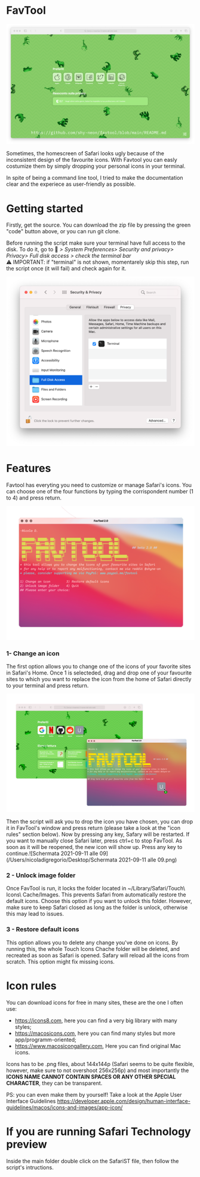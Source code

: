 # FavTool


<img src="images/125211840-a4f80480-e2a9-11eb-8d8e-b6413305ec38.png" width="900">


Sometimes, the homescreen of Safari looks ugly because of the inconsistent design of the favourite icons.
With Favtool you can easly costumize them by simply dropping your personal icons in your terminal.

In spite of being a command line tool, I tried to make the documentation clear and the experiece as user-friendly as possible.

# Getting started

Firstly, get the source.
You can download the zip file by pressing the green "code" button above, or you can run git clone.

Before running the script make sure your terminal have full access to the disk.
To do it, go to  *> System Preferences> Security and privacy> Privacy> Full disk access > check the terminal bar* \
⚠️ IMPORTANT: if "terminal" is not shown, momentarely skip this step, run the script once (it will fail) and check again for it.

<img src="images/125211796-3c108c80-e2a9-11eb-940d-5cbe67cf1b85.png" width="600">

# Features

Favtool has everyting you need to customize or manage Safari's icons. You can choose one of the four functions by typing the corrispondent number (1 to 4) and press return.

<img src="images/Schermata%202021-09-11%20alle%2009.05.png" width="600">


### 1- Change an icon 

The first option allows you to change one of the icons of your favorite sites in Safari's Home. Once 1 is selecteded, drag and drop one of your favourite sites to which you want to replace the icon from the home of Safari directly to your terminal and press return. 

![](images/Schermata%202021-09-11%20alle%2009.png)

Then the script will ask you to drop the icon you have chosen, you can drop it in FavTool's window and press return (please take a look at the "icon rules" section below). Now by pressing any key, Safary will be restarted. If you want to manually close Safari later, press ctrl+c to stop FavTool. As soon as it will be reopened, the new icon will show up. Press any key to continue.![Schermata 2021-09-11 alle 09](/Users/nicoladigregorio/Desktop/Schermata 2021-09-11 alle 09.png)


### 2 - Unlock image folder 

Once FavTool is run, it locks the folder located in  ~/Library/Safari/Touch\ Icons\ Cache/Images. This prevents Safari from automatically restore the default icons. Choose this option if you want to unlock this folder. However, make sure to keep Safari closed as long as the folder is unlock, otherwise this may lead to issues.

### 3 - Restore default icons 

This option allows you to delete any change you've done on icons. By running this, the whole Touch Icons Chache folder will be deleted, and recreated as soon as Safari is opened. Safary will reload all the icons from scratch. This option might fix missing icons.


# Icon rules

You can download icons for free in many sites, these are the one I often use:

* https://icons8.com, here you can find a very big library with many styles;
* https://macosicons.com, here you can find many styles but more app/programm-oriented;
* https://www.macosicongallery.com, Here you can find original Mac icons.

Icons has to be .png files, about 144x144p (Safari seems to be quite flexible, however, make sure to not overshoot 256x256p) and most importantly the **ICONS NAME CANNOT CONTAIN SPACES OR ANY OTHER SPECIAL CHARACTER**, they can be transparent.

PS: you can even make them by yourself!
Take a look at the Apple User Interface Guidelines https://developer.apple.com/design/human-interface-guidelines/macos/icons-and-images/app-icon/


# If you are running Safari Technology preview

Inside the main folder double click on the SafariST file, then follow the script's intructions.
